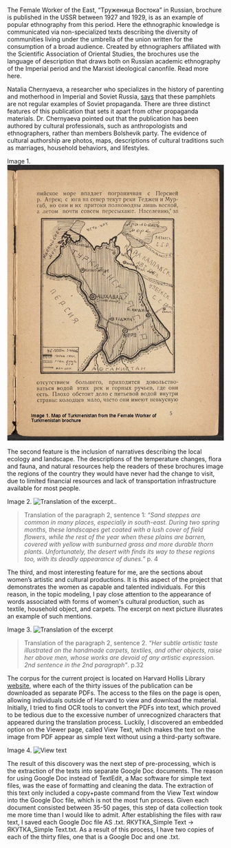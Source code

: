 The Female Worker of the East, “Tруженица Востока” in Russian, brochure is published in the USSR between 1927 and 1929, is as an example of popular ethnography from this period. Here the ethnographic knowledge is communicated via non-specialized texts describing the diversity of communities living under the umbrella of the union written for the consumption of a broad audience. Created by ethnographers affiliated with the Scientific Association of Oriental Studies, the brochures use the language of description that draws both on Russian academic ethnography of the Imperial period and the Marxist ideological canonfile. Read more here.

Natalia Chernyaeva, a researcher who specializes in the history of parenting and motherhood in Imperial and Soviet Russia, [says](https://www.academia.edu/102573955/Chernyaeva_Imagining_the_Soviet_East_Narratives_of_Popular_Ethnography_in_a_Series_of_Pamphlets_The_Female_Worker_of_the_East_1927_1929) that these pamphlets are not regular examples of Soviet propaganda. There are three distinct features of this publication that sets it apart from other propaganda materials. Dr. Chernyaeva pointed out that the publication has been authored by cultural professionals, such as anthropologists and ethnographers, rather than members Bolshevik party. The evidence of cultural authorship are photos, maps, descriptions of cultural traditions such as marriages, household behaviors, and lifestyles. 

Image 1. ![Map of Turkmenistan](primary_source/image1.mapofturkmenistan.jpg)

The second feature is the inclusion of narratives describing the local ecology and landscape. The descriptions of the temperature changes, flora and fauna, and natural resources help the readers of these brochures image the regions of the country they would have never had the change to visit, due to limited financial resources and lack of transportation infrastructure available for most people. 

Image 2. ![Translation of the excerpt.](https://github.com/sayyarahuseynli/workeroftheeast.github.io/blob/main/Primary%20source/Image%202.%20Description%20of%20the%20landscape.jpg). 

>Translation of the paragraph 2, sentence 1: _“Sand steppes are common in many places, especially in south-east. During two spring months, these landscapes get coated with a lush cover of field flowers, while the rest of the year when these plains are barren, covered with yellow with sunburned grass and more durable thorn plants. Unfortunately, the desert with finds its way to these regions too, with its deadly appearance of dunes.”_ p. 4

The third, and most interesting feature for me, are the sections about women’s artistic and cultural productions. It is this aspect of the project that demonstrates the women as capable and talented individuals. For this reason, in the topic modeling, I pay close attention to the appearance of words associated with forms of women's cultural production, such as textile, household object, and carpets. The excerpt on next picture illusrates an example of such mentions. 

Image 3. ![Translation of the excerpt](https://github.com/sayyarahuseynli/workeroftheeast.github.io/blob/main/Primary%20source/Image%203.%20Excerpt%20from%20page%2032.jpg)

>Translation of the paragraph 2, sentence 2. _“Her subtle artistic taste illustrated on the handmade carpets, textiles, and other objects, raise her above men, whose works are devoid of any artistic expression. 2nd sentence in the 2nd paragraph"_. p.32
  
The corpus for the current project is located on Harvard Hollis Library [website,](https://hollis.harvard.edu/primo-explore/fulldisplay?docid=01HVD_ALMA212293267000003941&context=L&vid=HVD2&lang=en_US&search_scope=everything&adaptor=Local%20Search%20Engine&tab=everything&query=lsr01,contains,99153757497003941&mode=basic&offset=0) where each of the thirty issues of the publication can be downloaded as separate PDFs. The access to the files on the page is open, allowing individuals outside of Harvard to view and download the material. Initially, I tried to find OCR tools to convert the PDFs into text, which proved to be tedious due to the excessive number of unrecognized characters that appeared during the translation process. Luckily, I discovered an embedded option on the Viewer page, called View Text, which makes the text on the image from PDF appear as simple text without using a third-party software. 

Image 4. ![View text](https://github.com/sayyarahuseynli/workeroftheeast.github.io/blob/main/Primary%20source/Image%204.%20View%20text.jpg)

The result of this discovery was the next step of pre-processing, which is the extraction of the texts into separate Google Doc documents. The reason for using Google Doc instead of TextEdit, a Mac software for simple text files, was the ease of formatting and cleaning the data. The extraction of this text only included a copy+paste command from the View Text window into the Google Doc file, which is not the most fun process. Given each document consisted between 35-50 pages, this step of data collection took me more time than I would like to admit. After establishing the files with raw text, I saved each Google Doc file AS .txt. ЯКУТКА_Simple Text -> ЯКУТКА_Simple Text.txt. As a result of this process, I have two copies of each of the thirty files, one that is a Google Doc and one .txt.

